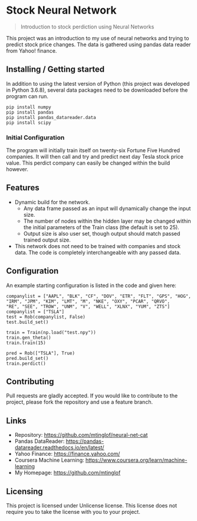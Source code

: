 # Stock Neural Network  
> Introduction to stock perdiction using Neural Networks 

This project was an introduction to my use of neural networks and trying to predict stock price changes. The data is gathered using pandas data reader from Yahoo! finance.   

## Installing / Getting started

In addition to using the latest version of Python (this project was developed in Python 3.6.8), several data packages need to be downloaded before the program can run. 

```
pip install numpy
pip install pandas
pip install pandas_datareader.data
pip install scipy
```

### Initial Configuration

The program will initially train itself on twenty-six Fortune Five Hundred companies. It will then call and try and predict next day Tesla stock price value. This perdict company can easily be changed within the build however. 

## Features

* Dynamic build for the network. 
  * Any data frame passed as an input will dynamically change the input size. 
  * The number of nodes within the hidden layer may be changed within the initial parameters of the Train class (the default is set to 25). 
  * Output size is also user set, though output should match passed trained output size.  
* This network does not need to be trained with companies and stock data. The code is completely interchangeable with any passed data. 

## Configuration

An example starting configuration is listed in the code and given here: 

```
companylist = ["AAPL", "BLK", "CF", "DOV", "ETR", "FLT", "GPS", "HOG", "IRM", "JPM", "KIM", "LMT", "M", "NKE", "OXY", "PCAR", "QRVO", 
"RE", "SEE", "TROW", "UNM", "V", "WELL", "XLNX", "YUM", "ZTS"]
companylist = ["TSLA"]
test = Rob(companylist, False)
test.build_set()

train = Train(np.load("test.npy"))
train.gen_theta()
train.train(15)

pred = Rob(["TSLA"], True)
pred.build_set()
train.perdict()
```

## Contributing

Pull requests are gladly accepted. If you would like to contribute to the project, please fork the repository and use a feature branch.

## Links

- Repository: https://github.com/mtinglof/neural-net-cat
- Pandas DataReader: https://pandas-datareader.readthedocs.io/en/latest/
- Yahoo Finance: https://finance.yahoo.com/
- Coursera Machine Learning: https://www.coursera.org/learn/machine-learning
- My Homepage: https://github.com/mtinglof

## Licensing

This project is licensed under Unlicense license. This license does not require you to take the license with you to your project.
